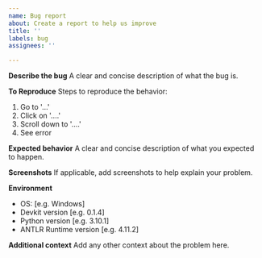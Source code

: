 ```yaml
---
name: Bug report
about: Create a report to help us improve
title: ''
labels: bug
assignees: ''

---
```


**Describe the bug**
A clear and concise description of what the bug is.

**To Reproduce**
Steps to reproduce the behavior:
1. Go to '...'
2. Click on '....'
3. Scroll down to '....'
4. See error

**Expected behavior**
A clear and concise description of what you expected to happen.

**Screenshots**
If applicable, add screenshots to help explain your problem.

**Environment**
 - OS: [e.g. Windows]
 - Devkit version [e.g. 0.1.4]
 - Python version [e.g. 3.10.1]
 - ANTLR Runtime version [e.g. 4.11.2]

**Additional context**
Add any other context about the problem here.
